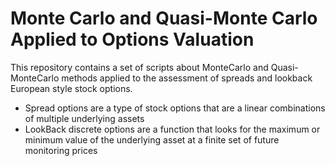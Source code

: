 # Monte Carlo and Quasi-Monte Carlo Applied to Options Valuation

This repository contains a set of scripts about MonteCarlo and Quasi-MonteCarlo methods applied to the assessment of spreads and lookback European style stock options.

* Spread options are a type of stock options that are a linear combinations of multiple underlying assets
* LookBack discrete options are a function that looks for the maximum or minimum value of the underlying asset at a finite set of future monitoring prices 
